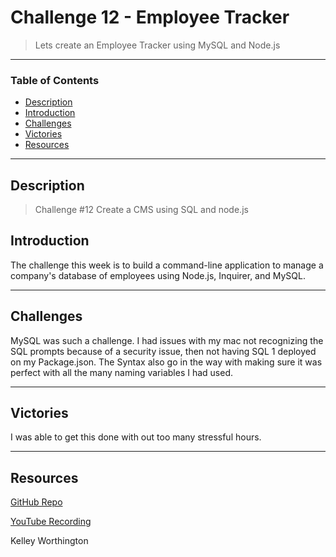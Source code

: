 # Challenge 12 - Employee Tracker
> Lets create an Employee Tracker using MySQL and Node.js
---
### Table of Contents
- [Description](#description)
- [Introduction](#introduction)
- [Challenges](#challenges)
- [Victories](#victories)
- [Resources](#resources)

---

## Description

> Challenge #12 Create a CMS using SQL and node.js

## Introduction 
The challenge this week is to build a command-line application to manage a company's database of employees using Node.js, Inquirer, and MySQL.


---

## Challenges

MySQL was such a challenge. I had issues with my mac not recognizing the SQL prompts because of a security issue, then not having SQL 1 deployed on my Package.json. The Syntax also go in the way with making sure it was perfect with all the many naming variables I had used.

---
## Victories

I was able to get this done with out too many stressful hours. 


---


## Resources 

<a href="https://github.com/Jberg21/Employee-Tracker">GitHub Repo</a>

<a href="https://youtu.be/M4ROAcSXfEo">YouTube Recording</a>

Kelley Worthington
